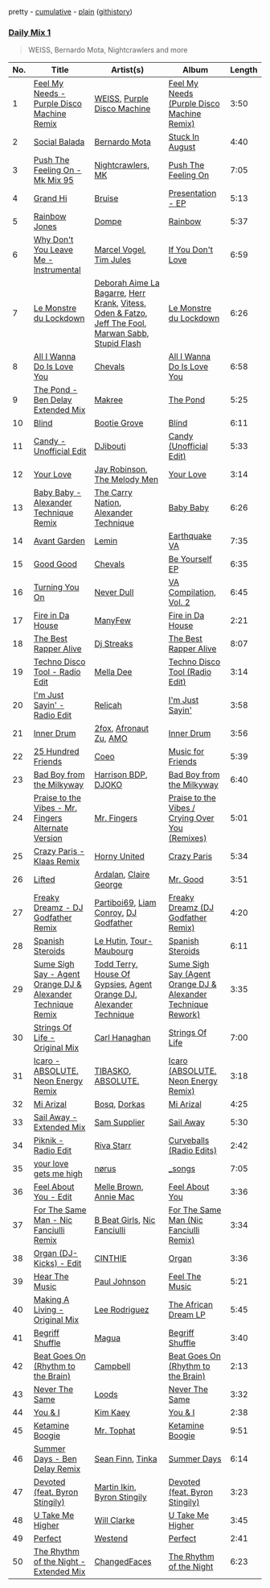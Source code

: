 pretty - [cumulative](/playlists/cumulative/Daily%20Mix%201.md) - [plain](/playlists/plain/37i9dQZF1E381TIGlTphwu) ([githistory](https://github.githistory.xyz/vitokorn/spotify-playlist-archive/blob/master/playlists/plain/37i9dQZF1E381TIGlTphwu))

### [Daily Mix 1](https://open.spotify.com/playlist/37i9dQZF1E381TIGlTphwu)

> WEISS, Bernardo Mota, Nightcrawlers and more

| No. | Title | Artist(s) | Album | Length |
|---|---|---|---|---|
| 1 | [Feel My Needs - Purple Disco Machine Remix](https://open.spotify.com/track/3RiRFyvasDtAv8n0AQUKFG) | [WEISS](https://open.spotify.com/artist/0FBRY66KVaAiddGVefikLB), [Purple Disco Machine](https://open.spotify.com/artist/2WBJQGf1bT1kxuoqziH5g4) | [Feel My Needs (Purple Disco Machine Remix)](https://open.spotify.com/album/6mNS1Ud3X58uDBksuGAlAQ) | 3:50 |
| 2 | [Social Balada](https://open.spotify.com/track/7kqU7n3fTkGKrKAVNLjKSL) | [Bernardo Mota](https://open.spotify.com/artist/2mZVPsZy2qPDbHmMCrIpSD) | [Stuck In August](https://open.spotify.com/album/42icHwuB1DTgv7NtGMfWje) | 4:40 |
| 3 | [Push The Feeling On - Mk Mix 95](https://open.spotify.com/track/6KlfxIZBWVmKjrAV4Y2E5U) | [Nightcrawlers](https://open.spotify.com/artist/1gALaWbNDnwS2ECV09sn2A), [MK](https://open.spotify.com/artist/1yqxFtPHKcGcv6SXZNdyT9) | [Push The Feeling On](https://open.spotify.com/album/5JVyNX3e2hGoOttoe7B8QL) | 7:05 |
| 4 | [Grand Hi](https://open.spotify.com/track/5oMYXuBnP7sPVZ0aRtCMn0) | [Bruise](https://open.spotify.com/artist/1cn4kgfW0aPv3te9YeT54s) | [Presentation - EP](https://open.spotify.com/album/70E2zAMBIAk09Q9YlE9Zmi) | 5:13 |
| 5 | [Rainbow Jones](https://open.spotify.com/track/5Vdav4n7fApxwSy3inYJDJ) | [Dompe](https://open.spotify.com/artist/6izT1rIpURdkh4cjgsileU) | [Rainbow](https://open.spotify.com/album/0ft17JQpomGV8SnNjjmdz9) | 5:37 |
| 6 | [Why Don't You Leave Me - Instrumental](https://open.spotify.com/track/3hrgUpSH0ig8drxBB46kkB) | [Marcel Vogel](https://open.spotify.com/artist/58cSkLlJKQgbPGKph5569D), [Tim Jules](https://open.spotify.com/artist/3YsW23aSl6MItRGwGBYGDk) | [If You Don't Love](https://open.spotify.com/album/71B8ymM2OZGHpJiYdsPpBt) | 6:59 |
| 7 | [Le Monstre du Lockdown](https://open.spotify.com/track/6jT6jtD4wcOMiJBRWanKTc) | [Deborah Aime La Bagarre](https://open.spotify.com/artist/6jZ18ATjOFUAgDXX3H9x5w), [Herr Krank](https://open.spotify.com/artist/6867qRW4fPy1KtxyeBIKkl), [Vitess](https://open.spotify.com/artist/5DIVjY3STr8n4tEoN0dmui), [Oden & Fatzo](https://open.spotify.com/artist/2YEnrpAWWaNRFumgde1lLH), [Jeff The Fool](https://open.spotify.com/artist/6ecEpamJKkgb4604pUpCTp), [Marwan Sabb](https://open.spotify.com/artist/4D3hA2Lltb14sEfNkSQOEw), [Stupid Flash](https://open.spotify.com/artist/6znD6BiFScMZLxzA9OfsUa) | [Le Monstre du Lockdown](https://open.spotify.com/album/1iMhRPxThkJJhqCVoAOaD0) | 6:26 |
| 8 | [All I Wanna Do Is Love You](https://open.spotify.com/track/3b0WXNky1tMQqlucvldBQ8) | [Chevals](https://open.spotify.com/artist/3FLjlMNzBBKe23npQu6y85) | [All I Wanna Do Is Love You](https://open.spotify.com/album/6kRBSNQmjgOMnCAv0d7cy4) | 6:58 |
| 9 | [The Pond - Ben Delay Extended Mix](https://open.spotify.com/track/3IFl0LWEGYs4NCWeabD24R) | [Makree](https://open.spotify.com/artist/373Zze9JYDrCAfkQZUsOBP) | [The Pond](https://open.spotify.com/album/7cLT1paXKrJrSmURyhCKP4) | 5:25 |
| 10 | [Blind](https://open.spotify.com/track/5FShj6RZjG7MPyRNuGUJKT) | [Bootie Grove](https://open.spotify.com/artist/7b3MjfPcwO92rJ1FfxXcZ3) | [Blind](https://open.spotify.com/album/2z61DZ141epk8t7iyQYFtX) | 6:11 |
| 11 | [Candy - Unofficial Edit](https://open.spotify.com/track/7rrSUHa0piVWdh381gFVCa) | [DJibouti](https://open.spotify.com/artist/2PyUWRpP3uy6MrZB1rPxQw) | [Candy (Unofficial Edit)](https://open.spotify.com/album/6BClgHZK2KkmKSicyHMVEC) | 5:33 |
| 12 | [Your Love](https://open.spotify.com/track/5ccNrAjwlxc3bJrmEjW18y) | [Jay Robinson](https://open.spotify.com/artist/1Jputnig8fuCuihen6n28Z), [The Melody Men](https://open.spotify.com/artist/6PSmjKj0zyXGZ4TXoq4dSG) | [Your Love](https://open.spotify.com/album/5bDzFjjRokPEc4C6u0uT4U) | 3:14 |
| 13 | [Baby Baby - Alexander Technique Remix](https://open.spotify.com/track/1EMtYKxzJkbysg9hwstwtg) | [The Carry Nation](https://open.spotify.com/artist/0PDEs0724hDGxKb5vD5hj1), [Alexander Technique](https://open.spotify.com/artist/5nCphaO35HX9Hxq7LSfkIw) | [Baby Baby](https://open.spotify.com/album/5Rvj2Uk5noy1vGhfZrVXPN) | 6:26 |
| 14 | [Avant Garden](https://open.spotify.com/track/5W1hRL3YFwkg3oEwUd74N6) | [Lemin](https://open.spotify.com/artist/1jqxFSBqI1Deg7asPeIXGV) | [Earthquake VA](https://open.spotify.com/album/0LHANRlUF13gayk6daNFWr) | 7:35 |
| 15 | [Good Good](https://open.spotify.com/track/3wk1p6boQdAUOaBis3l6iK) | [Chevals](https://open.spotify.com/artist/3FLjlMNzBBKe23npQu6y85) | [Be Yourself EP](https://open.spotify.com/album/1WVclUx2Ks7D0cVcxtw1vs) | 6:35 |
| 16 | [Turning You On](https://open.spotify.com/track/6ApvETfR03Th0uFdTBzzTh) | [Never Dull](https://open.spotify.com/artist/2u3rmzZC0psTER2sDfUebm) | [VA Compilation, Vol. 2](https://open.spotify.com/album/7AcWr6yt8F1yRmtafE5XCV) | 6:45 |
| 17 | [Fire in Da House](https://open.spotify.com/track/3yxdaBdkM37aTs6t5PEDQV) | [ManyFew](https://open.spotify.com/artist/7oZdp9UWjuC68LeJSYeKZL) | [Fire in Da House](https://open.spotify.com/album/293zsFOdgUEMjNAWJapAPW) | 2:21 |
| 18 | [The Best Rapper Alive](https://open.spotify.com/track/4tPQDofr1qmip4bbWFs9Qf) | [Dj Streaks](https://open.spotify.com/artist/67YkGjtw8rmC6Ck0GmoxFA) | [The Best Rapper Alive](https://open.spotify.com/album/0vviu7LR0I9gR9zfmQ3Kwm) | 8:07 |
| 19 | [Techno Disco Tool - Radio Edit](https://open.spotify.com/track/3qqEFTIFcZuWJYBtshrxca) | [Mella Dee](https://open.spotify.com/artist/2iT8KIetokMHRjhj8dJuNn) | [Techno Disco Tool (Radio Edit)](https://open.spotify.com/album/5yadKU4m0Q0AIKxbN9qQIq) | 3:14 |
| 20 | [I'm Just Sayin' - Radio Edit](https://open.spotify.com/track/4YviPw2SBoQbGklWcFy014) | [Relicah](https://open.spotify.com/artist/3M5IeUgphKkpoonBB5TBwn) | [I'm Just Sayin'](https://open.spotify.com/album/7IuYkNSRcKweogPrK4UNLD) | 3:58 |
| 21 | [Inner Drum](https://open.spotify.com/track/7tkGDBIqzpQx4C5J3OxiHC) | [2fox](https://open.spotify.com/artist/4E9diB5Z272adMK6Hnn5c0), [Afronaut Zu](https://open.spotify.com/artist/7bToOjUrX6hknJQDN9NSsJ), [AMO](https://open.spotify.com/artist/71o9EPYoPOJnP4T4WX3nox) | [Inner Drum](https://open.spotify.com/album/58oYfIQMY5hsyETggZ33hB) | 3:56 |
| 22 | [25 Hundred Friends](https://open.spotify.com/track/3SJbebaJkjDISKkFW8l8JS) | [Coeo](https://open.spotify.com/artist/3OoNpyvA82LedOZWG3WE8Z) | [Music for Friends](https://open.spotify.com/album/52a86nI0lTfZV8YQQKSzBJ) | 5:39 |
| 23 | [Bad Boy from the Milkyway](https://open.spotify.com/track/60wrAyX0Ow1jPJmueGw7PA) | [Harrison BDP](https://open.spotify.com/artist/4i3y3MC57rWYNAdYlE6HM3), [DJOKO](https://open.spotify.com/artist/3fdC2UHP39tyWCUsHB6qlv) | [Bad Boy from the Milkyway](https://open.spotify.com/album/3H0OBiY6pxvzLjjeRQ3jjM) | 6:40 |
| 24 | [Praise to the Vibes - Mr. Fingers Alternate Version](https://open.spotify.com/track/51MvFPygVSJQHeleNBmo8o) | [Mr. Fingers](https://open.spotify.com/artist/0dRiUTGvNV17AMIULRYsvn) | [Praise to the Vibes / Crying Over You (Remixes)](https://open.spotify.com/album/2NMjyghBZ7YtDkifpw3mY7) | 5:01 |
| 25 | [Crazy Paris - Klaas Remix](https://open.spotify.com/track/4dIkHV4q9I6t5l8rgzmxto) | [Horny United](https://open.spotify.com/artist/1a9aryI65tIgi8O5WwpBIP) | [Crazy Paris](https://open.spotify.com/album/747UaWRPGcGWFH8RvRj2e1) | 5:34 |
| 26 | [Lifted](https://open.spotify.com/track/2RAr0aGmAtQVknUoFb1GqT) | [Ardalan](https://open.spotify.com/artist/21j2G9IPn9QLHII7faCOsw), [Claire George](https://open.spotify.com/artist/0Ib3jGvmjr2riNxNkfA1DP) | [Mr. Good](https://open.spotify.com/album/1xej3O9eISMJ3bMkcaqoJV) | 3:51 |
| 27 | [Freaky Dreamz - DJ Godfather Remix](https://open.spotify.com/track/1HM0YmpKruSy9j06ZED6gi) | [Partiboi69](https://open.spotify.com/artist/0CutULGVZ24wOr1HHYoEOL), [Liam Conroy](https://open.spotify.com/artist/3uWMA3AINNZLh7UliO4rAs), [DJ Godfather](https://open.spotify.com/artist/0cKrM2XKF7wxyfEQDauvyQ) | [Freaky Dreamz (DJ Godfather Remix)](https://open.spotify.com/album/3zvU0ibIZYMjHalWsw5Iid) | 4:20 |
| 28 | [Spanish Steroids](https://open.spotify.com/track/4RwzGoLeOErK6f4W0d9nzO) | [Le Hutin](https://open.spotify.com/artist/3mO2VqpK4XlqvRGfTbg2k8), [Tour-Maubourg](https://open.spotify.com/artist/7sbDfGq4RVRz6cEt5PH4Su) | [Spanish Steroids](https://open.spotify.com/album/2c5f2MHRXHZVhIf9ayKlbv) | 6:11 |
| 29 | [Sume Sigh Say - Agent Orange DJ & Alexander Technique Remix](https://open.spotify.com/track/53WGmB6DduTtUPaaDZTGji) | [Todd Terry](https://open.spotify.com/artist/3dE92yGWcrboP1kC5SWyqu), [House Of Gypsies](https://open.spotify.com/artist/6LYeZ5e4JbW4XoKqQgAKAu), [Agent Orange DJ](https://open.spotify.com/artist/5HARWIvaFOPEMSIMTBQ79Z), [Alexander Technique](https://open.spotify.com/artist/5nCphaO35HX9Hxq7LSfkIw) | [Sume Sigh Say (Agent Orange DJ & Alexander Technique Rework)](https://open.spotify.com/album/4r5ypqDBHN1xq9PYimCTlv) | 3:35 |
| 30 | [Strings Of Life - Original Mix](https://open.spotify.com/track/1PAj1KZvju5Ldwi4UKX14d) | [Carl Hanaghan](https://open.spotify.com/artist/75LEd8JtxJ1djbJFZMJOHS) | [Strings Of Life](https://open.spotify.com/album/7GZga0NsJRZVmZtMO2Mtp1) | 7:00 |
| 31 | [Icaro - ABSOLUTE. Neon Energy Remix](https://open.spotify.com/track/4ENPCYmECErZ2SXgQpByal) | [TIBASKO](https://open.spotify.com/artist/6xq7g0E52yq4y8Op9X82Uo), [ABSOLUTE.](https://open.spotify.com/artist/7LAUsmZK0QfpJAmapct66h) | [Icaro (ABSOLUTE. Neon Energy Remix)](https://open.spotify.com/album/3vp4dhFXwdEZnsZ9SXaMZF) | 3:18 |
| 32 | [Mi Arizal](https://open.spotify.com/track/1LJMp7tNMRHdMTxhfNFJRy) | [Bosq](https://open.spotify.com/artist/2tpbLTmBZZcGvcCHX6uw1U), [Dorkas](https://open.spotify.com/artist/2gR1nzGz8J2IhuUy6BYTsx) | [Mi Arizal](https://open.spotify.com/album/5erexWEf8MMcR34rquvHfz) | 4:25 |
| 33 | [Sail Away - Extended Mix](https://open.spotify.com/track/54uIGata6qnplabVqNrWF3) | [Sam Supplier](https://open.spotify.com/artist/4nGuobAIiHwi25ngyJQO1n) | [Sail Away](https://open.spotify.com/album/5k6SaVFct9oBgTKjvntMGo) | 5:30 |
| 34 | [Piknik - Radio Edit](https://open.spotify.com/track/3nwwzrNmmcTt5nSa5xx2S9) | [Riva Starr](https://open.spotify.com/artist/1TRFAJu3Cw64APToZaGk9D) | [Curveballs (Radio Edits)](https://open.spotify.com/album/3hwrko0sqDNXJp0JNugxHS) | 2:42 |
| 35 | [your love gets me high](https://open.spotify.com/track/6adNznMueJOcPYX0rgu1tf) | [nørus](https://open.spotify.com/artist/11V5ILUaU0e00lfttXHEpz) | [_songs](https://open.spotify.com/album/2wwitaZ4741WPHfh10MRzr) | 7:05 |
| 36 | [Feel About You - Edit](https://open.spotify.com/track/4OSS2eDxVmkG13O7MXPxul) | [Melle Brown](https://open.spotify.com/artist/0sD8M4PoVLNDJ82fi6oG5e), [Annie Mac](https://open.spotify.com/artist/41DZ1or3s4tphMQnLC5RNk) | [Feel About You](https://open.spotify.com/album/4ayRWDN5iFDDREGmIQMb6d) | 3:36 |
| 37 | [For The Same Man - Nic Fanciulli Remix](https://open.spotify.com/track/5FxE7lQoBhfdW3h9P8qDdO) | [B Beat Girls](https://open.spotify.com/artist/5m6iVyo0EmmzDe7xxyp10a), [Nic Fanciulli](https://open.spotify.com/artist/7btR5VXutQv39SDEzcfXEk) | [For The Same Man (Nic Fanciulli Remix)](https://open.spotify.com/album/4zW1H6EF5S6bAY5bipHck4) | 3:34 |
| 38 | [Organ (DJ-Kicks) - Edit](https://open.spotify.com/track/0NPDoArWeGDBcGzO5m7g4t) | [CINTHIE](https://open.spotify.com/artist/764H8zG8sTf5FPHWHW5bvh) | [Organ](https://open.spotify.com/album/3r9Q20TK6MIkM3CbsaFPIy) | 3:36 |
| 39 | [Hear The Music](https://open.spotify.com/track/3s1hZZJQrQvwFH04v4QSpK) | [Paul Johnson](https://open.spotify.com/artist/4BqZuFqHJ8CLn3ig0f1m0G) | [Feel The Music](https://open.spotify.com/album/3R38w0nQOzuI5mcGPNivxm) | 5:21 |
| 40 | [Making A Living - Original Mix](https://open.spotify.com/track/5MVAEKPGOvE2F5YnNUFz8m) | [Lee Rodriguez](https://open.spotify.com/artist/7y0w0ynbJLuy9cSpJ9dWmb) | [The African Dream LP](https://open.spotify.com/album/1vhy565NEGArgOPqijVuy8) | 5:45 |
| 41 | [Begriff Shuffle](https://open.spotify.com/track/332NwhuwKzRbPwOjUB5pG1) | [Magua](https://open.spotify.com/artist/67KNxLIJfcRXHJJPSRamd4) | [Begriff Shuffle](https://open.spotify.com/album/0Uhq306uv11HH2x5TXIe9U) | 3:40 |
| 42 | [Beat Goes On (Rhythm to the Brain)](https://open.spotify.com/track/4iAADGCKIR9GkLGvAHfZUS) | [Campbell](https://open.spotify.com/artist/5udgXJYWwK7cchnPSKqEkK) | [Beat Goes On (Rhythm to the Brain)](https://open.spotify.com/album/3kzNiWgiBTQMD48QbWYSRn) | 2:13 |
| 43 | [Never The Same](https://open.spotify.com/track/52V5wpCwxwzWgNZczk0xRB) | [Loods](https://open.spotify.com/artist/1uF7AFfGahplhiaHEy9NNl) | [Never The Same](https://open.spotify.com/album/3YFUnFp5vvJDmGuepYiTgj) | 3:32 |
| 44 | [You & I](https://open.spotify.com/track/4naueqYpTPhMq2Ed5ZclZU) | [Kim Kaey](https://open.spotify.com/artist/29c2vtSHCC1QvGh29zEfpy) | [You & I](https://open.spotify.com/album/16AC6NOZKvlPxDVbOph1c3) | 2:38 |
| 45 | [Ketamine Boogie](https://open.spotify.com/track/2tn1s4oIr4VziLFVkHRp9y) | [Mr. Tophat](https://open.spotify.com/artist/1kOFYTseUHhnkFnEwJLIgw) | [Ketamine Boogie](https://open.spotify.com/album/1rUq7LdkKRP4TbQYA6B0Jq) | 9:51 |
| 46 | [Summer Days - Ben Delay Remix](https://open.spotify.com/track/4FaRWpYlvGy23fi0H4Czkc) | [Sean Finn](https://open.spotify.com/artist/5xUacP1mVGfiY7Zr9RskmS), [Tinka](https://open.spotify.com/artist/5626VmxFoupcr1tP391t4E) | [Summer Days](https://open.spotify.com/album/5UPviQaVqnX9I72FGuF8Hj) | 6:14 |
| 47 | [Devoted (feat. Byron Stingily)](https://open.spotify.com/track/6f6BSEmjqw43GVwTrArNgU) | [Martin Ikin](https://open.spotify.com/artist/7DhdJhd6DrxeJlUajwttd1), [Byron Stingily](https://open.spotify.com/artist/3EoFVszwsvsw0Cr7b4ncaD) | [Devoted (feat. Byron Stingily)](https://open.spotify.com/album/29PMM8dX5U81KHvVWnxYnr) | 3:23 |
| 48 | [U Take Me Higher](https://open.spotify.com/track/0Q2FJhU3kiqQEIKJy0HoVB) | [Will Clarke](https://open.spotify.com/artist/1OmOdgwIzub8DYPxQYbbbi) | [U Take Me Higher](https://open.spotify.com/album/0J87Y6bYXZatlMmnzVDbMi) | 3:45 |
| 49 | [Perfect](https://open.spotify.com/track/2I8xBxd5peNvfQF7XhfoOV) | [Westend](https://open.spotify.com/artist/4epc3Bd0DOBA0kDywkRAsu) | [Perfect](https://open.spotify.com/album/2WxxeepcQgfaoXp7eO9YGS) | 2:41 |
| 50 | [The Rhythm of the Night - Extended Mix](https://open.spotify.com/track/06JlBuchLYYA3H3VuWZ7BD) | [ChangedFaces](https://open.spotify.com/artist/7ooXk3ncPWO9EzBVoea60W) | [The Rhythm of the Night](https://open.spotify.com/album/3dEZrGmqZ1e66r7WDNfzId) | 6:23 |